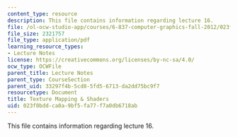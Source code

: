 ```yaml
---
content_type: resource
description: This file contains information regarding lecture 16.
file: /ol-ocw-studio-app/courses/6-837-computer-graphics-fall-2012/023f0bddca0a9bf5fa77f7a0db6718ab_MIT6_837F12_Lec16.pdf
file_size: 2321757
file_type: application/pdf
learning_resource_types:
- Lecture Notes
license: https://creativecommons.org/licenses/by-nc-sa/4.0/
ocw_type: OCWFile
parent_title: Lecture Notes
parent_type: CourseSection
parent_uid: 33297f4b-5cd8-5fd5-6713-da2dd75bc9f7
resourcetype: Document
title: Texture Mapping & Shaders
uid: 023f0bdd-ca0a-9bf5-fa77-f7a0db6718ab
---
```

This file contains information regarding lecture 16.